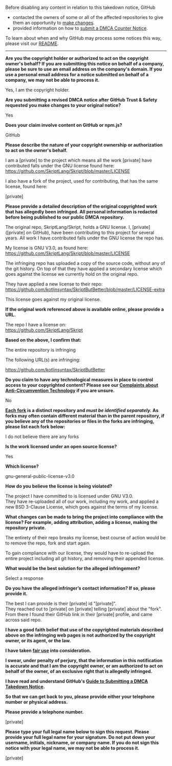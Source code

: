 Before disabling any content in relation to this takedown notice, GitHub
- contacted the owners of some or all of the affected repositories to give them an opportunity to [make changes](https://docs.github.com/en/github/site-policy/dmca-takedown-policy#a-how-does-this-actually-work).
- provided information on how to [submit a DMCA Counter Notice](https://docs.github.com/en/articles/guide-to-submitting-a-dmca-counter-notice).

To learn about when and why GitHub may process some notices this way, please visit our [README](https://github.com/github/dmca/blob/master/README.md#anatomy-of-a-takedown-notice).

---

**Are you the copyright holder or authorized to act on the copyright owner's behalf? If you are submitting this notice on behalf of a company, please be sure to use an email address on the company's domain. If you use a personal email address for a notice submitted on behalf of a company, we may not be able to process it.**

Yes, I am the copyright holder.

**Are you submitting a revised DMCA notice after GitHub Trust & Safety requested you make changes to your original notice?**

Yes

**Does your claim involve content on GitHub or npm.js?**

GitHub

**Please describe the nature of your copyright ownership or authorization to act on the owner's behalf.**

I am a [private] to the project which means all the work [private] have contributed falls under the GNU license found here:
https://github.com/SkriptLang/Skript/blob/master/LICENSE

I also have a fork of the project, used for contributing, that has the same license, found here:

[private]

**Please provide a detailed description of the original copyrighted work that has allegedly been infringed. All personal information is redacted before being published to our public DMCA repository.**

The original repo, SkriptLang/Skript, holds a GNU license. I, [private] ([private] on GitHub), have been contributing to this project for several years. All work I have contributed falls under the GNU license the repo has.

My license is GNU V3.0, as found here:  
https://github.com/SkriptLang/Skript/blob/master/LICENSE

The infringing repo has uploaded a copy of the source code, without any of the git history. On top of that they have applied a secondary license which goes against the license we currently hold on the original repo.

They have applied a new license to their repo:  
https://github.com/kotlinsyntax/SkriptButBetter/blob/master/LICENSE-extra

This license goes against my original license.

**If the original work referenced above is available online, please provide a URL.**

The repo I have a license on:  
https://github.com/SkriptLang/Skript

**Based on the above, I confirm that:**

The entire repository is infringing

The following URL(s) are infringing:

https://github.com/kotlinsyntax/SkriptButBetter

**Do you claim to have any technological measures in place to control access to your copyrighted content? Please see our <a href="https://docs.github.com/articles/guide-to-submitting-a-dmca-takedown-notice#complaints-about-anti-circumvention-technology">Complaints about Anti-Circumvention Technology</a> if you are unsure.**

No

**<a href="https://docs.github.com/articles/dmca-takedown-policy#b-what-about-forks-or-whats-a-fork">Each fork</a> is a distinct repository and <i>must be identified separately.</i> As forks may often contain different material than in the parent repository, if you believe any of the repositories or files in the forks are infringing, please list each fork below:**

I do not believe there are any forks

**Is the work licensed under an open source license?**

Yes

**Which license?**

gnu-general-public-license-v3.0

**How do you believe the license is being violated?**

The project I have committed to is licensed under GNU V3.0.  
They have re-uploaded all of our work, including my work, and applied a new BSD 3-Clause License, which goes against the terms of my license.

**What changes can be made to bring the project into compliance with the license? For example, adding attribution, adding a license, making the repository private.**

The entirety of their repo breaks my license, best course of action would be to remove the repo, fork and start again.

To gain compliance with our license, they would have to re-upload the entire project including all git history, and removing their appended license.

**What would be the best solution for the alleged infringement?**

Select a response

**Do you have the alleged infringer’s contact information? If so, please provide it.**

The best I can provide is their [private] id "[private]".  
They reached out to [private] on [private] telling [private] about the "fork".  
From there I found their GitHub link in their [private] profile, and came across said repo.

**I have a good faith belief that use of the copyrighted materials described above on the infringing web pages is not authorized by the copyright owner, or its agent, or the law.**

**I have taken <a href="https://www.lumendatabase.org/topics/22">fair use</a> into consideration.**

**I swear, under penalty of perjury, that the information in this notification is accurate and that I am the copyright owner, or am authorized to act on behalf of the owner, of an exclusive right that is allegedly infringed.**

**I have read and understand GitHub's <a href="https://docs.github.com/articles/guide-to-submitting-a-dmca-takedown-notice/">Guide to Submitting a DMCA Takedown Notice</a>.**

**So that we can get back to you, please provide either your telephone number or physical address.**

**Please provide a telephone number.**

[private]

**Please type your full legal name below to sign this request. Please provide your full legal name for your signature. Do not put down your username, initials, nickname, or company name. If you do not sign this notice with your legal name, we may not be able to process it.**

[private]
